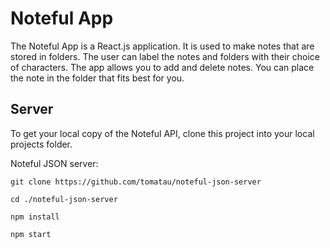 # Noteful App

The Noteful App is a React.js application. It is used to make notes that are stored in folders.
The user can label the notes and folders with their choice of characters.
The app allows you to add and delete notes. You can place the note in the folder that fits best for you.


## Server

To get your local copy of the Noteful API, clone this project into your local projects folder.

Noteful JSON server:
```
git clone https://github.com/tomatau/noteful-json-server

cd ./noteful-json-server

npm install

npm start
```